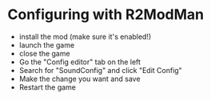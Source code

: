 # Configuring with R2ModMan

- install the mod (make sure it's enabled!)
- launch the game
- close the game
- Go the "Config editor" tab on the left
- Search for "SoundConfig" and click "Edit Config"
- Make the change you want and save
- Restart the game
